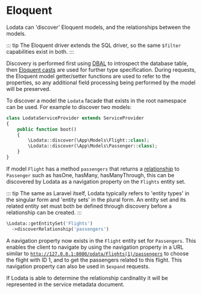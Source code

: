 # Eloquent

Lodata can 'discover' Eloquent models, and the relationships between the models.

::: tip
The Eloquent driver extends the SQL driver, so the same `$filter` capabilities exist in both.
:::

Discovery is
performed first using [DBAL](https://www.doctrine-project.org/projects/doctrine-dbal/en/2.12/index.html) to
introspect the database table, then [Eloquent casts](https://laravel.com/docs/8.x/eloquent-mutators#custom-casts)
are used for further type specification. During requests, the Eloquent model getter/setter functions are used
to refer to the properties, so any additional field processing being performed by the model will be preserved.

To discover a model the `Lodata` facade that exists in the root namespace can be used. For example to discover
two models:

```php
class LodataServiceProvider extends ServiceProvider
{
    public function boot()
    {
        \Lodata::discover(\App\Models\Flight::class);
        \Lodata::discover(\App\Models\Passenger::class);
    }
}
```

If model `Flight` has a method `passengers` that returns a [relationship](https://laravel.com/docs/8.x/eloquent-relationships)
to `Passenger` such as hasOne, hasMany, hasManyThrough, this can be discovered by Lodata as a navigation property on the `Flights` entity set.

::: tip
The same as Laravel itself, Lodata typically refers to 'entity types' in the singular form and 'entity sets' in
the plural form. An entity set and its related entity set must both be defined through discovery before a
relationship can be created.
:::

```php
\Lodata::getEntitySet('Flights')
  ->discoverRelationship('passengers')
```

A navigation property now exists in the `Flight` entity set for `Passengers`. This enables the client to
navigate by using the navigation property in a URL similar to
[`http://127.0.0.1:8000/odata/Flights(1)/passengers`](http://127.0.0.1:8000/odata/Flights(1)/passengers)
to choose the flight with ID 1, and to get the passengers related to this flight. This navigation property can
also be used in `$expand` requests.

If Lodata is able to determine the relationship cardinality it will be represented in the service metadata
document.
